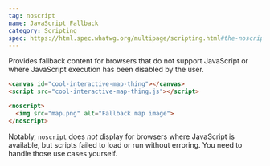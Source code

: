 ```yaml
---
tag: noscript
name: JavaScript Fallback
category: Scripting
spec: https://html.spec.whatwg.org/multipage/scripting.html#the-noscript-element
---
```


Provides fallback content for browsers that do not support JavaScript or where JavaScript execution has been disabled by the user.

<!-- prettier-ignore-start -->
```html
<canvas id="cool-interactive-map-thing"></canvas>
<script src="cool-interactive-map-thing.js"></script>

<noscript>
  <img src="map.png" alt="Fallback map image">
</noscript>
```
<!-- prettier-ignore-end -->

Notably, `noscript` does _not_ display for browsers where JavaScript is available, but scripts failed to load or run without erroring. You need to handle those use cases yourself.
